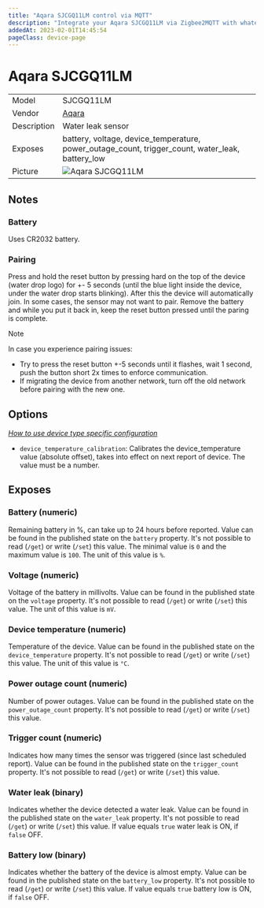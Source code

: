 ```yaml
---
title: "Aqara SJCGQ11LM control via MQTT"
description: "Integrate your Aqara SJCGQ11LM via Zigbee2MQTT with whatever smart home infrastructure you are using without the vendor's bridge or gateway."
addedAt: 2023-02-01T14:45:54
pageClass: device-page
---
```


<!-- !!!! -->
<!-- ATTENTION: This file is auto-generated through docgen! -->
<!-- You can only edit the "Notes"-Section between the two comment lines "Notes BEGIN" and "Notes END". -->
<!-- Do not use h1 or h2 heading within "## Notes"-Section. -->
<!-- !!!! -->

# Aqara SJCGQ11LM

|     |     |
|-----|-----|
| Model | SJCGQ11LM  |
| Vendor  | [Aqara](/supported-devices/#v=Aqara)  |
| Description | Water leak sensor |
| Exposes | battery, voltage, device_temperature, power_outage_count, trigger_count, water_leak, battery_low |
| Picture | ![Aqara SJCGQ11LM](https://www.zigbee2mqtt.io/images/devices/SJCGQ11LM.png) |


<!-- Notes BEGIN: You can edit here. Add "## Notes" headline if not already present. -->
## Notes

### Battery
Uses CR2032 battery.

### Pairing
Press and hold the reset button by pressing hard on the top of the device (water drop logo) for +- 5 seconds (until the blue light inside the device, under the water drop starts blinking). After this the device will automatically join.
In some cases, the sensor may not want to pair. Remove the battery and while you put it back in, keep the reset button pressed until the paring is complete.

> [!NOTE]
> In case you experience pairing issues:
> - Try to press the reset button +-5 seconds until it flashes, wait 1 second, push the button short 2x times to enforce communication.
> - If migrating the device from another network, turn off the old network before pairing with the new one.


<!-- Notes END: Do not edit below this line -->



## Options
*[How to use device type specific configuration](../guide/configuration/devices-groups.md#specific-device-options)*

* `device_temperature_calibration`: Calibrates the device_temperature value (absolute offset), takes into effect on next report of device. The value must be a number.


## Exposes

### Battery (numeric)
Remaining battery in %, can take up to 24 hours before reported.
Value can be found in the published state on the `battery` property.
It's not possible to read (`/get`) or write (`/set`) this value.
The minimal value is `0` and the maximum value is `100`.
The unit of this value is `%`.

### Voltage (numeric)
Voltage of the battery in millivolts.
Value can be found in the published state on the `voltage` property.
It's not possible to read (`/get`) or write (`/set`) this value.
The unit of this value is `mV`.

### Device temperature (numeric)
Temperature of the device.
Value can be found in the published state on the `device_temperature` property.
It's not possible to read (`/get`) or write (`/set`) this value.
The unit of this value is `°C`.

### Power outage count (numeric)
Number of power outages.
Value can be found in the published state on the `power_outage_count` property.
It's not possible to read (`/get`) or write (`/set`) this value.

### Trigger count (numeric)
Indicates how many times the sensor was triggered (since last scheduled report).
Value can be found in the published state on the `trigger_count` property.
It's not possible to read (`/get`) or write (`/set`) this value.

### Water leak (binary)
Indicates whether the device detected a water leak.
Value can be found in the published state on the `water_leak` property.
It's not possible to read (`/get`) or write (`/set`) this value.
If value equals `true` water leak is ON, if `false` OFF.

### Battery low (binary)
Indicates whether the battery of the device is almost empty.
Value can be found in the published state on the `battery_low` property.
It's not possible to read (`/get`) or write (`/set`) this value.
If value equals `true` battery low is ON, if `false` OFF.

